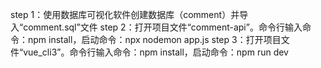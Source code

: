 step 1：使用数据库可视化软件创建数据库（comment）并导入“comment.sql”文件
step 2：打开项目文件“comment-api”。命令行输入命令：npm install，启动命令：npx nodemon app.js
step 3：打开项目文件“vue_cli3”。命令行输入命令：npm install，启动命令：npm run dev